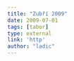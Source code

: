 ```yaml
---
title: "Zubří 2009"
date: 2009-07-01
tags: [tabor]
type: external
link: 'http'
author: "ladic"
---
```

